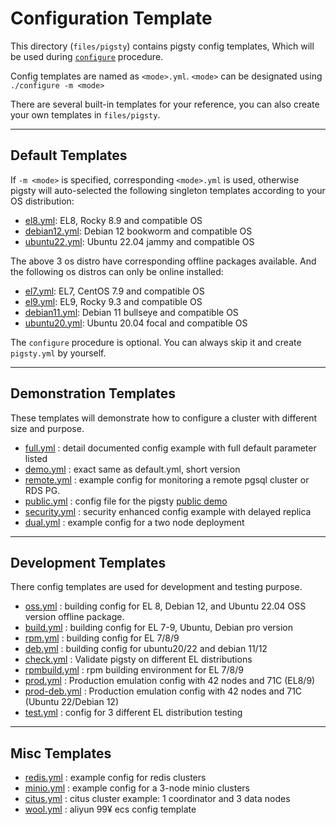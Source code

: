 # Configuration Template

This directory (`files/pigsty`) contains pigsty config templates, Which will be used during [`configure`](https://pigsty.io/docs/setup/install/#configure) procedure.

Config templates are named as `<mode>.yml`.  `<mode>` can be designated using `./configure -m <mode>`

There are several built-in templates for your reference, you can also create your own templates in `files/pigsty`.

----------

## Default Templates

If `-m <mode>` is specified, corresponding `<mode>.yml` is used, otherwise pigsty will auto-selected the following singleton templates according to your OS distribution:

* [el8.yml](el8.yml): EL8, Rocky 8.9 and compatible OS
* [debian12.yml](debian12.yml): Debian 12 bookworm and compatible OS
* [ubuntu22.yml](ubuntu22.yml): Ubuntu 22.04 jammy and compatible OS

The above 3 os distro have corresponding offline packages available. And the following os distros can only be online installed:

* [el7.yml](el7.yml): EL7, CentOS 7.9 and compatible OS
* [el9.yml](el9.yml): EL9, Rocky 9.3 and compatible OS
* [debian11.yml](debian11.yml): Debian 11 bullseye and compatible OS
* [ubuntu20.yml](ubuntu20.yml): Ubuntu 20.04 focal and compatible OS

The `configure` procedure is optional. You can always skip it and create `pigsty.yml` by yourself.


----------

## Demonstration Templates

These templates will demonstrate how to configure a cluster with different size and purpose.

* [full.yml](full.yml) : detail documented config example with full default parameter listed
* [demo.yml](demo.yml) : exact same as default.yml, short version
* [remote.yml](remote.yml) : example config for monitoring a remote pgsql cluster or RDS PG.
* [public.yml](public.yml) : config file for the pigsty [public demo](https://demo.pigsty.cc)
* [security.yml](security.yml) : security enhanced config example with delayed replica
* [dual.yml](dual.yml) : example config for a two node deployment


----------

## Development Templates

There config templates are used for development and testing purpose.

* [oss.yml](oss.yml) : building config for EL 8, Debian 12, and Ubuntu 22.04 OSS version offline package.
* [build.yml](build.yml) : building config for EL 7-9, Ubuntu, Debian pro version
* [rpm.yml](rpm.yml) : building config for EL 7/8/9
* [deb.yml](deb.yml) : building config for ubuntu20/22 and debian 11/12
* [check.yml](check.yml) : Validate pigsty on different EL distributions
* [rpmbuild.yml](rpmbuild.yml) : rpm building environment for EL 7/8/9
* [prod.yml](prod.yml) : Production emulation config with 42 nodes and 71C (EL8/9)
* [prod-deb.yml](prod-deb.yml) : Production emulation config with 42 nodes and 71C (Ubuntu 22/Debian 12)
* [test.yml](test.yml) : config for 3 different EL distribution testing


----------

## Misc Templates

* [redis.yml](redis.yml) : example config for redis clusters
* [minio.yml](minio.yml) : example config for a 3-node minio clusters
* [citus.yml](citus.yml) : citus cluster example: 1 coordinator and 3 data nodes
* [wool.yml](wool.yml) : aliyun 99¥ ecs config template

